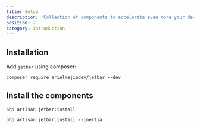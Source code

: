 ```yaml
---
title: Setup
description: 'Collection of components to accelerate even more your development with Laravel Jetstream.'
position: 2
category: Introduction
---
```


## Installation

Add `jetbar` using composer:

<code-group>
  <code-block label="composer" active>

  ```bash[terminal/cmd]
  composer require arielmejiadev/jetbar --dev
  ```

  </code-block>
</code-group>

## Install the components

<code-group>
  <code-block label="For Livewire stack" active>

  ```php[terminal/cmd]
  php artisan jetbar:install 
  ```

  </code-block>
  <code-block label="For InertiaJS stack">

  ```php[terminal/cmd]
  php artisan jetbar:install --inertia
  ```

  </code-block>
</code-group>